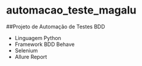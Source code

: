 # automacao_teste_magalu


##Projeto de Automação de Testes BDD

* Linguagem Python
* Framework BDD Behave
* Selenium
* Allure Report
